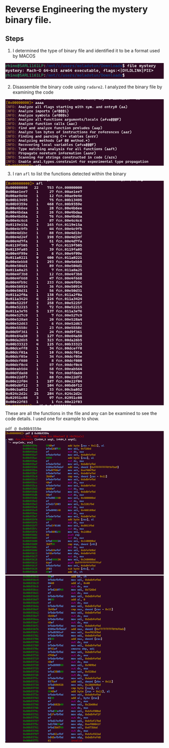 
# Reverse Engineering the mystery binary file. 

## Steps
1. I determined the type of binary file and identified it to be a format used by MACOS

![img1](./img/determine.file.type.png)

2. Disassemble the binary code using `radare2`.
I analyzed the binary file by examining the code 

![img2](./img/2.aaaa.png)

3. I ran `afl` to list the functions detected within the binary 

![img3](./img/afl.png)

These are all the functions in the file and any can be examined to see the code details. I used one for example to show. 

`pdf @ 0x00b9359e`
![img4](./img/pdf1.png)
![img5](./img/pdf2.png)
